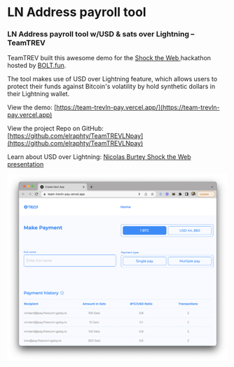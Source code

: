 # LN Address payroll tool

### LN Address payroll tool w/USD & sats over Lightning – TeamTREV

TeamTREV built this awesome demo for the [Shock the Web ](https://bolt.fun/hackathons/shock-the-web/)hackathon hosted by [BOLT.fun](https://bolt.fun).

The tool makes use of USD over Lightning feature, which allows users to protect their funds against Bitcoin's volatility by hold synthetic dollars in their Lightning wallet.

View the demo: [https://team-trevln-pay.vercel.app/](https://team-trevln-pay.vercel.app)

View the project Repo on GitHub: [https://github.com/elraphty/TeamTREVLNpay](https://github.com/elraphty/TeamTREVLNpay)

Learn about USD over Lightning: [Nicolas Burtey Shock the Web presentation](https://youtu.be/mXYYCRSEsJU)

![Users can send to multiple Lightning Addresses at once and may choose what ratio of BTC to USD gets sent to each user's Lightning wallet.](./img/Team-TREV-ln-address-multi-pay-usd-over-lightning.png)
